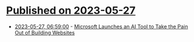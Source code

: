 # [Published on 2023-05-27](index.md)

* [2023-05-27, 06:59:00](https://soylentnews.org/article.pl?sid=23/05/26/022204&from=rss) - [Microsoft Launches an AI Tool to Take the Pain Out of Building Websites](https://soylentnews.org/article.pl?sid=23/05/26/022204&from=rss)
